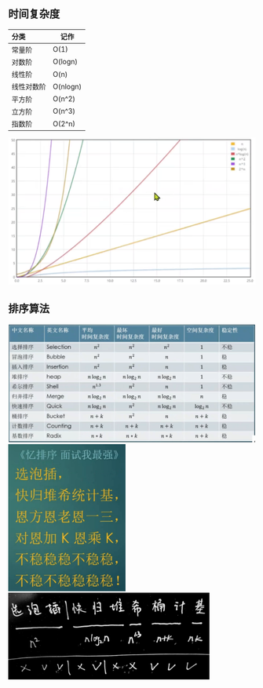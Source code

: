 ## 时间复杂度

| 分类       | 记作     |
| :--------- | -------- |
| 常量阶     | O(1)     |
| 对数阶     | O(logn)  |
| 线性阶     | O(n)     |
| 线性对数阶 | O(nlogn) |
| 平方阶     | O(n^2)   |
| 立方阶     | O(n^3)   |
| 指数阶     | O(2^n)   |

![image-20220707094904999](时间复杂度.assets/image-20220707094904999.png)

## 排序算法

<img src="时间复杂度.assets/image-20220707102552246.png" alt="image-20220707102552246" style="zoom:50%;" />

<img src="时间复杂度.assets/image-20220707095422415.png" alt="image-20220707095422415" style="zoom:30%;" />

<img src="时间复杂度.assets/image-20220707101320884.png" alt="image-20220707101320884" style="zoom:40%;" />